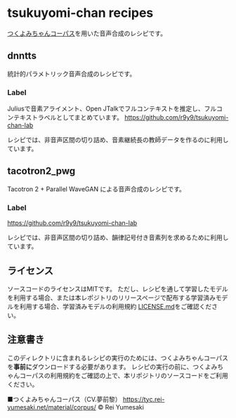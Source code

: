# tsukuyomi-chan recipes

[つくよみちゃんコーパス](https://tyc.rei-yumesaki.net/material/corpus/)を用いた音声合成のレシピです。

## dnntts

統計的パラメトリック音声合成のレシピです。

### Label

Juliusで音素アライメント、Open JTalkでフルコンテキストを推定し、フルコンテキストラベルとしてまとめています。
https://github.com/r9y9/tsukuyomi-chan-lab

レシピでは、非音声区間の切り詰め、音素継続長の教師データを作るのに利用しています。


## tacotron2_pwg

Tacotron 2 + Parallel WaveGAN による音声合成のレシピです。

### Label

https://github.com/r9y9/tsukuyomi-chan-lab

レシピでは、非音声区間の切り詰め、韻律記号付き音素列を求めるために利用しています。

## ライセンス

ソースコードのライセンスはMITです。
ただし、レシピを通して学習したモデルを利用する場合、または本レポジトリのリリースページで配布する学習済みモデルを利用する場合、学習済みモデルの利用規約 [LICENSE.md](LICENSE.md)をご確認ください。

## 注意書き

このディレクトリに含まれるレシピの実行のためには、つくよみちゃんコーパスを**事前に**ダウンロードする必要があります。
レシピの実行の前に、つくよみちゃんコーパスの利用規約をご確認の上で、本リポジトリのソースコードをご利用ください。

■つくよみちゃんコーパス（CV.夢前黎）
https://tyc.rei-yumesaki.net/material/corpus/
© Rei Yumesaki